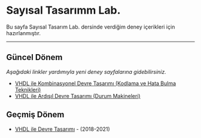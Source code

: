 # Sayısal Tasarımm Lab.
Bu sayfa Sayısal Tasarım Lab. dersinde verdiğim deney içerikleri için hazırlanmıştır.

---

## Güncel Dönem
_Aşağıdaki linkler yardımıyla yeni deney sayfalarına gidebilirsiniz._
* [VHDL ile Kombinasyonel Devre Tasarımı (Kodlama ve Hata Bulma Teknikleri)](1_vhdl_ile_kombinasyonel_devre_tasarimi/readme.md)
* [VHDL ile Ardışıl Devre Tasarımı (Durum Makineleri)](2_vhdl_ile_ardisil_devre_tasarimi/readme.md)

## Geçmiş Dönem
* [VHDL ile Devre Tasarımı](_vhdl_ile_devre_tasarimi/readme.md) - (2018-2021)